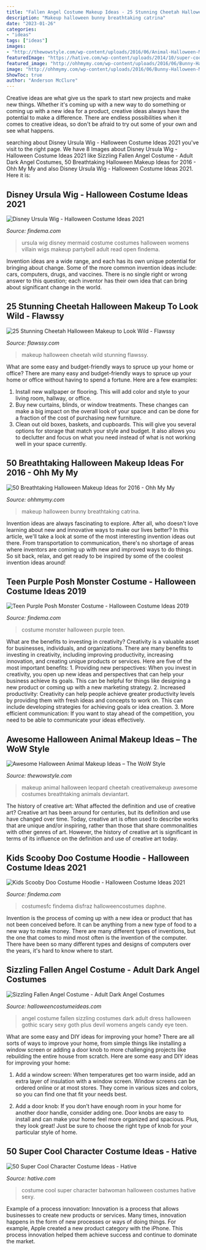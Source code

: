 ```yaml
---
title: "Fallen Angel Costume Makeup Ideas - 25 Stunning Cheetah Halloween Makeup To Look Wild"
description: "Makeup halloween bunny breathtaking catrina"
date: "2023-01-26"
categories:
- "ideas"
tags: ["ideas"]
images:
- "http://thewowstyle.com/wp-content/uploads/2016/06/Animal-Halloween-Makeup-Ideas-on-Pinterest.jpg"
featuredImage: "https://hative.com/wp-content/uploads/2014/10/super-cool-costume-ideas/30-batwoman-costume.jpg"
featured_image: "http://ohhmymy.com/wp-content/uploads/2016/06/Bunny-Halloween-Makeup.jpg"
image: "http://ohhmymy.com/wp-content/uploads/2016/06/Bunny-Halloween-Makeup.jpg"
ShowToc: true
author: "Anderson McClure"
---
```



Creative ideas are what give us the spark to start new projects and make new things. Whether it's coming up with a new way to do something or coming up with a new idea for a product, creative ideas always have the potential to make a difference. There are endless possibilities when it comes to creative ideas, so don't be afraid to try out some of your own and see what happens.

	

		
searching about Disney Ursula Wig - Halloween Costume Ideas 2021 you've visit to the right page. We have 8 Images about Disney Ursula Wig - Halloween Costume Ideas 2021 like Sizzling Fallen Angel Costume - Adult Dark Angel Costumes, 50 Breathtaking Halloween Makeup Ideas for 2016 - Ohh My My and also Disney Ursula Wig - Halloween Costume Ideas 2021. Here it is:
		
    
## Disney Ursula Wig - Halloween Costume Ideas 2021

<img loading=lazy src="https://findema.com/wp-content/uploads/2014/10/halloween_20147776.jpg" onerror="this.onerror=null;this.src='https://tse2.mm.bing.net/th?id=OIP.3uuxhgDU17n6qApdVsgiZAHaKl&amp;pid=15.1';" alt="Disney Ursula Wig - Halloween Costume Ideas 2021">

_Source: findema.com_

>ursula wig disney mermaid costume costumes halloween womens villain wigs makeup partybell adult read open findema. 

	

Invention ideas are a wide range, and each has its own unique potential for bringing about change. Some of the more common invention ideas include: cars, computers, drugs, and vaccines. There is no single right or wrong answer to this question; each inventor has their own idea that can bring about significant change in the world.

    
## 25 Stunning Cheetah Halloween Makeup To Look Wild - Flawssy

<img loading=lazy src="http://flawssy.com/wp-content/uploads/2016/05/cheetah-halloween-women-makeup-ideas.jpg" onerror="this.onerror=null;this.src='https://tse4.mm.bing.net/th?id=OIP.fR6_wV2W_zikkQUu9u6vowHaKe&amp;pid=15.1';" alt="25 Stunning Cheetah Halloween Makeup to Look Wild - Flawssy">

_Source: flawssy.com_

>makeup halloween cheetah wild stunning flawssy. 

	

What are some easy and budget-friendly ways to spruce up your home or office?
There are many easy and budget-friendly ways to spruce up your home or office without having to spend a fortune. Here are a few examples: 
1. Install new wallpaper or flooring. This will add color and style to your living room, hallway, or office. 
2. Buy new curtains, blinds, or window treatments. These changes can make a big impact on the overall look of your space and can be done for a fraction of the cost of purchasing new furniture. 
3. Clean out old boxes, baskets, and cupboards. This will give you several options for storage that match your style and budget. It also allows you to declutter and focus on what you need instead of what is not working well in your space currently. 

    
## 50 Breathtaking Halloween Makeup Ideas For 2016 - Ohh My My

<img loading=lazy src="http://ohhmymy.com/wp-content/uploads/2016/06/Bunny-Halloween-Makeup.jpg" onerror="this.onerror=null;this.src='https://tse3.mm.bing.net/th?id=OIP.oJ6kjwONQs4CJVHpz_XEaQHaLD&amp;pid=15.1';" alt="50 Breathtaking Halloween Makeup Ideas for 2016 - Ohh My My">

_Source: ohhmymy.com_

>makeup halloween bunny breathtaking catrina. 

	

Invention ideas are always fascinating to explore. After all, who doesn't love learning about new and innovative ways to make our lives better? In this article, we'll take a look at some of the most interesting invention ideas out there. From transportation to communication, there's no shortage of areas where inventors are coming up with new and improved ways to do things. So sit back, relax, and get ready to be inspired by some of the coolest invention ideas around!

    
## Teen Purple Posh Monster Costume - Halloween Costume Ideas 2019

<img loading=lazy src="http://findema.com/wp-content/uploads/2014/10/halloween_20145657.jpg" onerror="this.onerror=null;this.src='https://tse4.mm.bing.net/th?id=OIP.e8V298-TRKyHjHjXzED7gwHaKl&amp;pid=15.1';" alt="Teen Purple Posh Monster Costume - Halloween Costume Ideas 2019">

_Source: findema.com_

>costume monster halloween purple teen. 

	

What are the benefits to investing in creativity?
Creativity is a valuable asset for businesses, individuals, and organizations. There are many benefits to investing in creativity, including improving productivity, increasing innovation, and creating unique products or services. Here are five of the most important benefits: 1. Providing new perspectives: When you invest in creativity, you open up new ideas and perspectives that can help your business achieve its goals. This can be helpful for things like designing a new product or coming up with a new marketing strategy. 2. Increased productivity: Creativity can help people achieve greater productivity levels by providing them with fresh ideas and concepts to work on. This can include developing strategies for achieving goals or idea creation. 3. More efficient communication: If you want to stay ahead of the competition, you need to be able to communicate your ideas effectively.

    
## Awesome Halloween Animal Makeup Ideas – The WoW Style

<img loading=lazy src="http://thewowstyle.com/wp-content/uploads/2016/06/Animal-Halloween-Makeup-Ideas-on-Pinterest.jpg" onerror="this.onerror=null;this.src='https://tse1.mm.bing.net/th?id=OIP.x-PJkMGwfUqBIdGIuII2jAHaK0&amp;pid=15.1';" alt="Awesome Halloween Animal Makeup Ideas – The WoW Style">

_Source: thewowstyle.com_

>makeup animal halloween leopard cheetah creativemakeup awesome costumes breathtaking animals deviantart. 

	

The history of creative art: What affected the definition and use of creative art?
Creative art has been around for centuries, but its definition and use have changed over time. Today, creative art is often used to describe works that are unique and/or inspiring, rather than those that share commonalities with other genres of art. However, the history of creative art is significant in terms of its influence on the definition and use of creative art today.

    
## Kids Scooby Doo Costume Hoodie - Halloween Costume Ideas 2021

<img loading=lazy src="https://findema.com/wp-content/uploads/2014/10/halloween_20146013.jpg" onerror="this.onerror=null;this.src='https://tse3.mm.bing.net/th?id=OIP.66tbd5Gce7_AK86eZlkjIgHaKl&amp;pid=15.1';" alt="Kids Scooby Doo Costume Hoodie - Halloween Costume Ideas 2021">

_Source: findema.com_

>costumesfc findema disfraz halloweencostumes daphne. 

	

Invention is the process of coming up with a new idea or product that has not been conceived before. It can be anything from a new type of food to a new way to make money. There are many different types of inventions, but the one that comes to mind most often is the invention of the computer. There have been so many different types and designs of computers over the years, it's hard to know where to start.

    
## Sizzling Fallen Angel Costume - Adult Dark Angel Costumes

<img loading=lazy src="http://images.halloweencostumeideas.com/products/1545/1-1/sizzling-fallen-angel-costume.jpg" onerror="this.onerror=null;this.src='https://tse3.mm.bing.net/th?id=OIP.iZDHHKgKebRFV7p4AhuffQHaKl&amp;pid=15.1';" alt="Sizzling Fallen Angel Costume - Adult Dark Angel Costumes">

_Source: halloweencostumeideas.com_

>angel costume fallen sizzling costumes dark adult dress halloween gothic scary sexy goth plus devil womens angels candy eye teen. 

	

What are some easy and DIY ideas for improving your home?
There are all sorts of ways to improve your home, from simple things like installing a window screen or adding a door knob to more challenging projects like rebuilding the entire house from scratch. Here are some easy and DIY ideas for improving your home: 
1. Add a window screen: When temperatures get too warm inside, add an extra layer of insulation with a window screen. Window screens can be ordered online or at most stores. They come in various sizes and colors, so you can find one that fit your needs best.

2. Add a door knob: If you don’t have enough room in your home for another door handle, consider adding one. Door knobs are easy to install and can make your home feel more organized and spacious. Plus, they look great! Just be sure to choose the right type of knob for your particular style of home.

    
## 50 Super Cool Character Costume Ideas - Hative

<img loading=lazy src="https://hative.com/wp-content/uploads/2014/10/super-cool-costume-ideas/30-batwoman-costume.jpg" onerror="this.onerror=null;this.src='https://tse4.mm.bing.net/th?id=OIP.OKnekT2OwZNeOfSmlhvEAAHaLI&amp;pid=15.1';" alt="50 Super Cool Character Costume Ideas - Hative">

_Source: hative.com_

>costume cool super character batwoman halloween costumes hative sexy. 

	

Example of a process innovation:
Innovation is a process that allows businesses to create new products or services. Many times, innovation happens in the form of new processes or ways of doing things. For example, Apple created a new product category with the iPhone. This process innovation helped them achieve success and continue to dominate the market.

